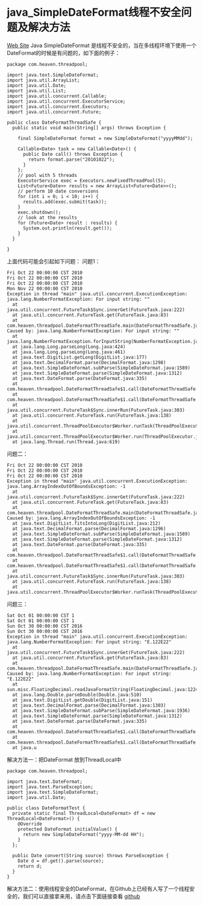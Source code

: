 # java_SimpleDateFormat线程不安全问题及解决方法
[Web Site](http://blog.csdn.net/suifeng3051/article/details/25226027/)
Java SimpleDateFormat 是线程不安全的，当在多线程环境下使用一个DateFormat的时候是有问题的，如下面的例子：


    package com.heaven.threadpool;

    import java.text.SimpleDateFormat;
    import java.util.ArrayList;
    import java.util.Date;
    import java.util.List;
    import java.util.concurrent.Callable;
    import java.util.concurrent.ExecutorService;
    import java.util.concurrent.Executors;
    import java.util.concurrent.Future;

    public class DateFormatThreadSafe {
      public static void main(String[] args) throws Exception {

        final SimpleDateFormat format = new SimpleDateFormat("yyyyMMdd");

        Callable<Date> task = new Callable<Date>() {
          public Date call() throws Exception {
            return format.parse("20101022");
          }
        };
        // pool with 5 threads
        ExecutorService exec = Executors.newFixedThreadPool(5);
        List<Future<Date>> results = new ArrayList<Future<Date>>();
        // perform 10 date conversions
        for (int i = 0; i < 10; i++) {
          results.add(exec.submit(task));
        }
        exec.shutdown();
        // look at the results
        for (Future<Date> result : results) {
          System.out.println(result.get());
        }
      }

    }
上面代码可能会引起如下问题：
问题1：

    Fri Oct 22 00:00:00 CST 2010
    Fri Oct 22 00:00:00 CST 2010
    Fri Oct 22 00:00:00 CST 2010
    Mon Nov 22 00:00:00 CST 2010
    Exception in thread "main" java.util.concurrent.ExecutionException: java.lang.NumberFormatException: For input string: ""
      at java.util.concurrent.FutureTask$Sync.innerGet(FutureTask.java:222)
      at java.util.concurrent.FutureTask.get(FutureTask.java:83)
      at com.heaven.threadpool.DateFormatThreadSafe.main(DateFormatThreadSafe.java:49)
    Caused by: java.lang.NumberFormatException: For input string: ""
      at java.lang.NumberFormatException.forInputString(NumberFormatException.java:48)
      at java.lang.Long.parseLong(Long.java:424)
      at java.lang.Long.parseLong(Long.java:461)
      at java.text.DigitList.getLong(DigitList.java:177)
      at java.text.DecimalFormat.parse(DecimalFormat.java:1298)
      at java.text.SimpleDateFormat.subParse(SimpleDateFormat.java:1589)
      at java.text.SimpleDateFormat.parse(SimpleDateFormat.java:1312)
      at java.text.DateFormat.parse(DateFormat.java:335)
      at com.heaven.threadpool.DateFormatThreadSafe$1.call(DateFormatThreadSafe.java:31)
      at com.heaven.threadpool.DateFormatThreadSafe$1.call(DateFormatThreadSafe.java:1)
      at java.util.concurrent.FutureTask$Sync.innerRun(FutureTask.java:303)
      at java.util.concurrent.FutureTask.run(FutureTask.java:138)
      at java.util.concurrent.ThreadPoolExecutor$Worker.runTask(ThreadPoolExecutor.java:886)
      at java.util.concurrent.ThreadPoolExecutor$Worker.run(ThreadPoolExecutor.java:908)
      at java.lang.Thread.run(Thread.java:619)

问题二：

    Fri Oct 22 00:00:00 CST 2010
    Fri Oct 22 00:00:00 CST 2010
    Fri Oct 22 00:00:00 CST 2010
    Exception in thread "main" java.util.concurrent.ExecutionException: java.lang.ArrayIndexOutOfBoundsException: -1
      at java.util.concurrent.FutureTask$Sync.innerGet(FutureTask.java:222)
      at java.util.concurrent.FutureTask.get(FutureTask.java:83)
      at com.heaven.threadpool.DateFormatThreadSafe.main(DateFormatThreadSafe.java:32)
    Caused by: java.lang.ArrayIndexOutOfBoundsException: -1
      at java.text.DigitList.fitsIntoLong(DigitList.java:212)
      at java.text.DecimalFormat.parse(DecimalFormat.java:1296)
      at java.text.SimpleDateFormat.subParse(SimpleDateFormat.java:1589)
      at java.text.SimpleDateFormat.parse(SimpleDateFormat.java:1312)
      at java.text.DateFormat.parse(DateFormat.java:335)
      at com.heaven.threadpool.DateFormatThreadSafe$1.call(DateFormatThreadSafe.java:19)
      at com.heaven.threadpool.DateFormatThreadSafe$1.call(DateFormatThreadSafe.java:1)
      at java.util.concurrent.FutureTask$Sync.innerRun(FutureTask.java:303)
      at java.util.concurrent.FutureTask.run(FutureTask.java:138)
      at java.util.concurrent.ThreadPoolExecutor$Worker.runTask(ThreadPoolExecutor.java:886)
      
问题三：

    Sat Oct 01 00:00:00 CST 1
    Sat Oct 01 00:00:00 CST 1
    Sun Oct 30 00:00:00 CST 2016
    Sun Oct 30 00:00:00 CST 2016
    Exception in thread "main" java.util.concurrent.ExecutionException: java.lang.NumberFormatException: For input string: "E.122E22"
      at java.util.concurrent.FutureTask$Sync.innerGet(FutureTask.java:222)
      at java.util.concurrent.FutureTask.get(FutureTask.java:83)
      at com.heaven.threadpool.DateFormatThreadSafe.main(DateFormatThreadSafe.java:32)
    Caused by: java.lang.NumberFormatException: For input string: "E.122E22"
      at sun.misc.FloatingDecimal.readJavaFormatString(FloatingDecimal.java:1224)
      at java.lang.Double.parseDouble(Double.java:510)
      at java.text.DigitList.getDouble(DigitList.java:151)
      at java.text.DecimalFormat.parse(DecimalFormat.java:1303)
      at java.text.SimpleDateFormat.subParse(SimpleDateFormat.java:1936)
      at java.text.SimpleDateFormat.parse(SimpleDateFormat.java:1312)
      at java.text.DateFormat.parse(DateFormat.java:335)
      at com.heaven.threadpool.DateFormatThreadSafe$1.call(DateFormatThreadSafe.java:19)
      at com.heaven.threadpool.DateFormatThreadSafe$1.call(DateFormatThreadSafe.java:1)
      at java.u

解决方法一：把DateFormat 放到ThreadLocal中

    package com.heaven.threadpool;

    import java.text.DateFormat;
    import java.text.ParseException;
    import java.text.SimpleDateFormat;
    import java.util.Date;

    public class DateFormatTest {
      private static final ThreadLocal<DateFormat> df = new ThreadLocal<DateFormat>() {
        @Override
        protected DateFormat initialValue() {
          return new SimpleDateFormat("yyyy-MM-dd HH");
        }
      };

      public Date convert(String source) throws ParseException {
        Date d = df.get().parse(source);
        return d;
      }
    }
解决方法二：使用线程安全的DateFormat，在Github上已经有人写了一个线程安全的，我们可以直接拿来用，请点击下面链接查看
[github](https://gist.github.com/pablomoretti/9748230/)
